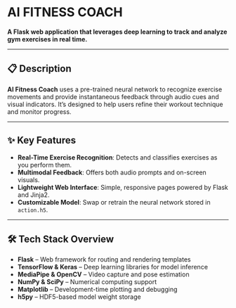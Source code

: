 # AI FITNESS COACH

**A Flask web application that leverages deep learning to track and analyze gym exercises in real time.**

---

## 📋 Description

**AI Fitness Coach** uses a pre-trained neural network to recognize exercise movements and provide instantaneous feedback through audio cues and visual indicators. It’s designed to help users refine their workout technique and monitor progress.

---

## ✨ Key Features

- **Real-Time Exercise Recognition**: Detects and classifies exercises as you perform them.
- **Multimodal Feedback**: Offers both audio prompts and on-screen visuals.
- **Lightweight Web Interface**: Simple, responsive pages powered by Flask and Jinja2.
- **Customizable Model**: Swap or retrain the neural network stored in `action.h5`.

---

## 🛠️ Tech Stack Overview

- **Flask** – Web framework for routing and rendering templates  
- **TensorFlow & Keras** – Deep learning libraries for model inference  
- **MediaPipe & OpenCV** – Video capture and pose estimation  
- **NumPy & SciPy** – Numerical computing support  
- **Matplotlib** – Development-time plotting and debugging  
- **h5py** – HDF5-based model weight storage 
